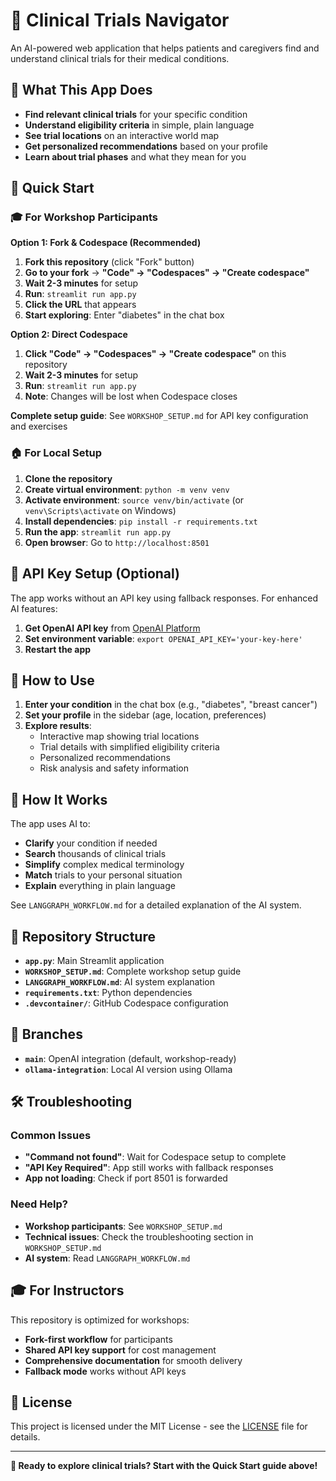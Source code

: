 # 🏥 Clinical Trials Navigator

An AI-powered web application that helps patients and caregivers find and understand clinical trials for their medical conditions.

## 🎯 **What This App Does**

- **Find relevant clinical trials** for your specific condition
- **Understand eligibility criteria** in simple, plain language
- **See trial locations** on an interactive world map
- **Get personalized recommendations** based on your profile
- **Learn about trial phases** and what they mean for you

## 🚀 **Quick Start**

### **🎓 For Workshop Participants**

**Option 1: Fork & Codespace (Recommended)**
1. **Fork this repository** (click "Fork" button)
2. **Go to your fork** → **"Code" → "Codespaces" → "Create codespace"**
3. **Wait 2-3 minutes** for setup
4. **Run**: `streamlit run app.py`
5. **Click the URL** that appears
6. **Start exploring**: Enter "diabetes" in the chat box

**Option 2: Direct Codespace**
1. **Click "Code" → "Codespaces" → "Create codespace"** on this repository
2. **Wait 2-3 minutes** for setup
3. **Run**: `streamlit run app.py`
4. **Note**: Changes will be lost when Codespace closes

**Complete setup guide**: See `WORKSHOP_SETUP.md` for API key configuration and exercises

### **🏠 For Local Setup**

1. **Clone the repository**
2. **Create virtual environment**: `python -m venv venv`
3. **Activate environment**: `source venv/bin/activate` (or `venv\Scripts\activate` on Windows)
4. **Install dependencies**: `pip install -r requirements.txt`
5. **Run the app**: `streamlit run app.py`
6. **Open browser**: Go to `http://localhost:8501`

## 🔑 **API Key Setup (Optional)**

The app works without an API key using fallback responses. For enhanced AI features:

1. **Get OpenAI API key** from [OpenAI Platform](https://platform.openai.com/api-keys)
2. **Set environment variable**: `export OPENAI_API_KEY='your-key-here'`
3. **Restart the app**

## 🎯 **How to Use**

1. **Enter your condition** in the chat box (e.g., "diabetes", "breast cancer")
2. **Set your profile** in the sidebar (age, location, preferences)
3. **Explore results**:
   - Interactive map showing trial locations
   - Trial details with simplified eligibility criteria
   - Personalized recommendations
   - Risk analysis and safety information

## 🧠 **How It Works**

The app uses AI to:
- **Clarify** your condition if needed
- **Search** thousands of clinical trials
- **Simplify** complex medical terminology
- **Match** trials to your personal situation
- **Explain** everything in plain language

See `LANGGRAPH_WORKFLOW.md` for a detailed explanation of the AI system.

## 📁 **Repository Structure**

- **`app.py`**: Main Streamlit application
- **`WORKSHOP_SETUP.md`**: Complete workshop setup guide
- **`LANGGRAPH_WORKFLOW.md`**: AI system explanation
- **`requirements.txt`**: Python dependencies
- **`.devcontainer/`**: GitHub Codespace configuration

## 🌿 **Branches**

- **`main`**: OpenAI integration (default, workshop-ready)
- **`ollama-integration`**: Local AI version using Ollama

## 🛠️ **Troubleshooting**

### **Common Issues**
- **"Command not found"**: Wait for Codespace setup to complete
- **"API Key Required"**: App still works with fallback responses
- **App not loading**: Check if port 8501 is forwarded

### **Need Help?**
- **Workshop participants**: See `WORKSHOP_SETUP.md`
- **Technical issues**: Check the troubleshooting section in `WORKSHOP_SETUP.md`
- **AI system**: Read `LANGGRAPH_WORKFLOW.md`

## 🎓 **For Instructors**

This repository is optimized for workshops:
- **Fork-first workflow** for participants
- **Shared API key support** for cost management
- **Comprehensive documentation** for smooth delivery
- **Fallback mode** works without API keys

## 📄 **License**

This project is licensed under the MIT License - see the [LICENSE](LICENSE) file for details.

---

**🎯 Ready to explore clinical trials? Start with the Quick Start guide above!**